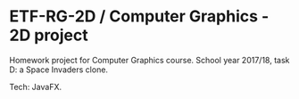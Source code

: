 # ETF-RG-2D / Computer Graphics - 2D project

Homework project for Computer Graphics course. School year 2017/18, task D: a Space Invaders clone.

Tech: JavaFX.
